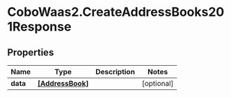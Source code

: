 # CoboWaas2.CreateAddressBooks201Response

## Properties

Name | Type | Description | Notes
------------ | ------------- | ------------- | -------------
**data** | [**[AddressBook]**](AddressBook.md) |  | [optional] 


